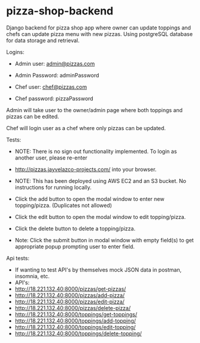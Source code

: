 # pizza-shop-backend
Django backend for pizza shop app where owner can update toppings and chefs can update pizza menu with new pizzas. Using postgreSQL database for data storage and retrieval. 

Logins:

- Admin user: admin@pizzas.com

- Admin Password: adminPassword

- Chef user: chef@pizzas.com

- Chef password: pizzaPassword

Admin will take user to the owner/admin page where both toppings and pizzas can be edited.

Chef will login user as a chef where only pizzas can be updated.

Tests:

- NOTE: There is no sign out functionality implemented. To login as another user, please re-enter 
- http://pizzas.jayvelazco-projects.com/ into your browser.

- NOTE: This has been deployed using AWS EC2 and an S3 bucket. No instructions for running locally.

- Click the add button to open the modal window to enter new topping/pizza. (Duplicates not allowed)
- Click the edit button to open the modal window to edit topping/pizza.
- Click the delete button to delete a topping/pizza.
- Note: Click the submit button in modal window with empty field(s) to get appropriate popup prompting user to enter field.

Api tests:
- If wanting to test API's by themselves mock JSON data in postman, insomnia, etc.
- API's:
- http://18.221.132.40:8000/pizzas/get-pizzas/
- http://18.221.132.40:8000/pizzas/add-pizza/
- http://18.221.132.40:8000/pizzas/edit-pizza/
- http://18.221.132.40:8000/pizzas/delete-pizza/
- http://18.221.132.40:8000/toppings/get-toppings/
- http://18.221.132.40:8000/toppings/add-topping/
- http://18.221.132.40:8000/toppings/edit-topping/
- http://18.221.132.40:8000/toppings/delete-topping/
